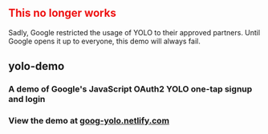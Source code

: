 <h2 style="color:#E11;">This no longer works</h1>
Sadly, Google restricted the usage of YOLO to their approved partners. Until Google opens it up to everyone, this demo will always fail.

## yolo-demo

### A demo of Google's JavaScript OAuth2 YOLO one-tap signup and login

### View the demo at [goog-yolo.netlify.com](https://goog-yolo.netlify.com)

